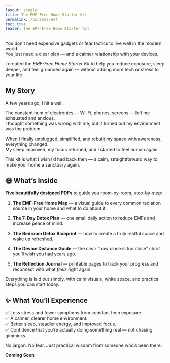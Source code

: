 ```yaml
---
layout: single
title: The EMF-Free Home Starter Kit
permalink: /courses/emf
toc: true
teaser: The EMF-Free Home Starter Kit
---
```

You don’t need expensive gadgets or fear tactics to live well in the modern world.  
You just need a clear plan — and a calmer relationship with your devices.

I created the _EMF-Free Home Starter Kit_ to help you reduce exposure, sleep deeper, and feel grounded again — without adding more tech or stress to your life.

## My Story
A few years ago, I hit a wall.  

The constant hum of electronics — Wi-Fi, phones, screens — left me exhausted and anxious.  
I thought something was wrong with me, but it turned out my environment was the problem.

When I finally unplugged, simplified, and rebuilt my space with awareness, everything changed.  
My sleep improved, my focus returned, and I started to feel human again.

This kit is what I wish I’d had back then — a calm, straightforward way to make your home a sanctuary again.

## 🌞 What’s Inside

**Five beautifully designed PDFs** to guide you room-by-room, step-by-step:

1. **The EMF-Free Home Map** — a visual guide to every common radiation source in your home and what to do about it.
    
2. **The 7-Day Detox Plan** — one small daily action to reduce EMFs and increase peace of mind.
    
3. **The Bedroom Detox Blueprint** — how to create a truly restful space and wake up refreshed.
    
4. **The Device Distance Guide** — the clear “how close is too close” chart you’ll wish you had years ago.
    
5. **The Reflection Journal** — printable pages to track your progress and reconnect with what _feels_ right again.
    

Everything is laid out simply, with calm visuals, white space, and practical steps you can start today.

## ✨ What You’ll Experience

✅ Less stress and fewer symptoms from constant tech exposure.  
✅ A calmer, clearer home environment.  
✅ Better sleep, steadier energy, and improved focus.  
✅ Confidence that you’re actually doing something real — not chasing gimmicks.

No jargon. No fear. Just practical wisdom from someone who’s been there.

**Coming Soon**